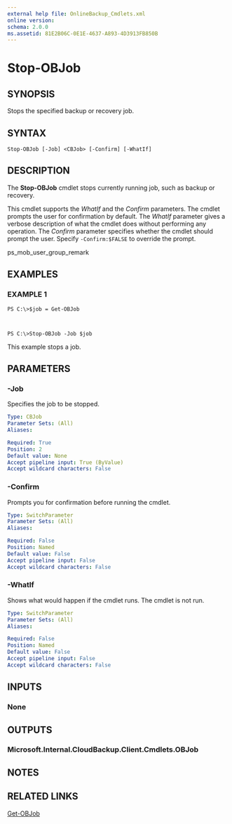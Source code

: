 ```yaml
---
external help file: OnlineBackup_Cmdlets.xml
online version: 
schema: 2.0.0
ms.assetid: 81E2B06C-0E1E-4637-A893-4D3913FB850B
---
```


# Stop-OBJob

## SYNOPSIS
Stops the specified backup or recovery job.

## SYNTAX

```
Stop-OBJob [-Job] <CBJob> [-Confirm] [-WhatIf]
```

## DESCRIPTION
The **Stop-OBJob** cmdlet stops currently running job, such as backup or recovery.

This cmdlet supports the *WhatIf* and the *Confirm* parameters.
The cmdlet prompts the user for confirmation by default.
The *WhatIf* parameter gives a verbose description of what the cmdlet does without performing any operation.
The *Confirm* parameter specifies whether the cmdlet should prompt the user.
Specify `-Confirm:$FALSE` to override the prompt.

ps_mob_user_group_remark

## EXAMPLES

### EXAMPLE 1
```
PS C:\>$job = Get-OBJob



PS C:\>Stop-OBJob -Job $job
```

This example stops a job.

## PARAMETERS

### -Job
Specifies the job to be stopped.

```yaml
Type: CBJob
Parameter Sets: (All)
Aliases: 

Required: True
Position: 2
Default value: None
Accept pipeline input: True (ByValue)
Accept wildcard characters: False
```

### -Confirm
Prompts you for confirmation before running the cmdlet.

```yaml
Type: SwitchParameter
Parameter Sets: (All)
Aliases: 

Required: False
Position: Named
Default value: False
Accept pipeline input: False
Accept wildcard characters: False
```

### -WhatIf
Shows what would happen if the cmdlet runs.
The cmdlet is not run.

```yaml
Type: SwitchParameter
Parameter Sets: (All)
Aliases: 

Required: False
Position: Named
Default value: False
Accept pipeline input: False
Accept wildcard characters: False
```

## INPUTS

### None

## OUTPUTS

### Microsoft.Internal.CloudBackup.Client.Cmdlets.OBJob

## NOTES

## RELATED LINKS

[Get-OBJob](./Get-OBJob.md)

